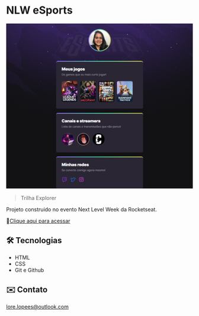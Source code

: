 # NLW eSports 

![preview](./.github/preview.png)


> Trilha Explorer

Projeto construido no evento Next Level Week da Rocketseat.

🔗[Clique aqui para acessar](https://lorenalopesm.github.io/NLW-eSports-explorer/NLW/)

## 🛠️ Tecnologias

- HTML
- CSS
- Git e Github

## ✉️ Contato

lore.lopees@outlook.com